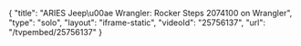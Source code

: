 {
    "title": "ARIES Jeep\u00ae Wrangler:  Rocker Steps 2074100 on Wrangler",
    "type": "solo",
    "layout": "iframe-static",
    "videoId": "25756137",
    "url": "\/tvpembed\/25756137"
}